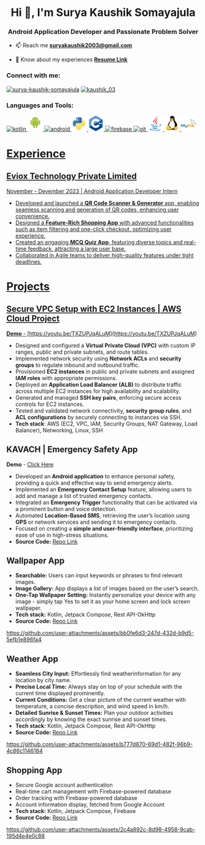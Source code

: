 <h1 align="center">Hi 👋, I'm Surya Kaushik Somayajula</h1>
<h3 align="center">Android Application Developer and Passionate Problem Solver</h3>

- 📫 Reach me **suryakaushik2003@gmail.com**

- 📄 Know about my experiences **[Resume Link](https://drive.google.com/file/d/1Fft0l8HAu3P1YeN4XZ3Yk3oY6vXT-UeL/view?usp=sharing)**

<h3 align="left">Connect with me:</h3>
<p align="left">
<a href="https://linkedin.com/in/surya-kaushik-somayajula" target="blank"><img align="center" src="https://raw.githubusercontent.com/rahuldkjain/github-profile-readme-generator/master/src/images/icons/Social/linked-in-alt.svg" alt="surya-kaushik-somayajula" height="30" width="40" /></a>
<a href="https://www.leetcode.com/kaushik_03" target="_blank"><img align="center" src="https://raw.githubusercontent.com/rahuldkjain/github-profile-readme-generator/master/src/images/icons/Social/leet-code.svg" alt="kaushik_03" height="30" width="40" /></a>
</p>

<h3 align="left">Languages and Tools:</h3>
<p align="left"> 
<a href="https://kotlinlang.org" target="_blank" rel="noreferrer"> <img src="https://www.vectorlogo.zone/logos/kotlinlang/kotlinlang-icon.svg" alt="kotlin" width="40" height="40"/> </a> 
<a href="https://developer.android.com" target="_blank" rel="noreferrer"> <img src="https://raw.githubusercontent.com/devicons/devicon/master/icons/android/android-original-wordmark.svg" alt="android" width="40" height="40"/> </a>
<a href="https://developer.android.com/develop/ui/compose" target="_blank" rel="noreferrer"> <img src="https://blogger.googleusercontent.com/img/b/R29vZ2xl/AVvXsEjC97Z8BResg5dlPqczsRCFhP6zewWX0X0e7fVPG-G7PuUZwwZVsi9OPoqJYkgqT2h0FI95SsmWzVEgpt8b8HAqFiIxZ98TFtY4lE0b8UrtVJ2HrJebRwl6C9DslsQDl9KnBIrdHS6LtkY/s1600/jetpack+compose+icon_RGB.png" alt="android" width="40" height="40"/> </a>  
<a href="https://www.python.org/" target="_blank" rel="noreferrer"> <img src="https://raw.githubusercontent.com/devicons/devicon/master/icons/python/python-original.svg" alt="python" width="40" height="40"/> </a>
<a href="https://www.w3schools.com/cpp/" target="_blank" rel="noreferrer"> <img src="https://raw.githubusercontent.com/devicons/devicon/master/icons/cplusplus/cplusplus-original.svg" alt="cplusplus" width="40" height="40"/> </a> 
<a href="https://firebase.google.com/" target="_blank" rel="noreferrer"> <img src="https://www.vectorlogo.zone/logos/firebase/firebase-icon.svg" alt="firebase" width="40" height="40"/> </a> 
<a href="https://git-scm.com/" target="_blank" rel="noreferrer"> <img src="https://www.vectorlogo.zone/logos/git-scm/git-scm-icon.svg" alt="git" width="40" height="40"/> </a> 
<a href="https://www.java.com" target="_blank" rel="noreferrer"> <img src="https://raw.githubusercontent.com/devicons/devicon/master/icons/java/java-original.svg" alt="java" width="40" height="40"/> </a>
<a href="https://www.linux.org/" target="_blank" rel="noreferrer"> 
<img src="https://raw.githubusercontent.com/devicons/devicon/master/icons/linux/linux-original.svg" alt="linux" width="40" height="40"/> </a> 
<a href="https://www.mysql.com/" target="_blank" rel="noreferrer"> <img src="https://raw.githubusercontent.com/devicons/devicon/master/icons/mysql/mysql-original-wordmark.svg" alt="mysql" width="40" height="40"/> </a> <a href="https://www.python.org" target="_blank" rel="noreferrer"> 

# Experience

## Eviox Technology Private Limited
November - Devember 2023 | Android Application Developer Intern

- Developed and launched a **QR Code Scanner & Generator** app, enabling seamless scanning and generation of QR codes, enhancing user convenience.
- Designed a **Feature-Rich Shopping App** with advanced functionalities such as item filtering and one-click checkout, optimizing user experience.
- Created an engaging **MCQ Quiz App**, featuring diverse topics and real-time feedback, attracting a large user base.
- Collaborated in Agile teams to deliver high-quality features under tight deadlines.



# Projects
## **Secure VPC Setup with EC2 Instances** | AWS Cloud Project  
**Demo** - [https://youtu.be/TXZUPJqALuM](https://youtu.be/TXZUPJqALuM)

- Designed and configured a **Virtual Private Cloud (VPC)** with custom IP ranges, public and private subnets, and route tables.
- Implemented network security using **Network ACLs** and **security groups** to regulate inbound and outbound traffic.
- Provisioned **EC2 instances** in public and private subnets and assigned **IAM roles** with appropriate permissions.
- Deployed an **Application Load Balancer (ALB)** to distribute traffic across multiple EC2 instances for high availability and scalability.
- Generated and managed **SSH key pairs**, enforcing secure access controls for EC2 instances.
- Tested and validated network connectivity, **security group rules**, and **ACL configurations** by securely connecting to instances via SSH.
- **Tech stack**: AWS (EC2, VPC, IAM, Security Groups, NAT Gateway, Load Balancer), Networking, Linux, SSH

## KAVACH | Emergency Safety App
**Demo** - [Click Here](https://github.com/kaushik8946/Kavach?tab=readme-ov-file#screenshots)
- Developed an **Android application** to enhance personal safety, providing a quick and effective way to send emergency alerts.
- Implemented an **Emergency Contact Setup** feature, allowing users to add and manage a list of trusted emergency contacts.
- Integrated an **Emergency Trigger** functionality that can be activated via a prominent button and voice detection.
- Automated **Location-Based SMS**, retrieving the user’s location using **GPS** or network services and sending it to emergency contacts.
- Focused on creating a **simple and user-friendly interface**, prioritizing ease of use in high-stress situations.
- **Source Code:** [Repo Link](https://github.com/kaushik8946/Kavach)



## Wallpaper App
- **Searchable:** Users can input keywords or phrases to find relevant
images.
- **Image Gallery:** App displays a list of images based on the user’s
search.
- **One-Tap Wallpaper Setting:** Instantly personalize your device
with any image - simply tap Yes to set it as your home screen and
lock screen wallpaper.
- **Tech stack:** Kotlin, Jetpack Compose, Rest API-OkHttp
- **Source Code:** [Repo Link](https://github.com/kaushik8946/Wallpaper-App)


https://github.com/user-attachments/assets/bb0fe6d3-247d-432d-b9d5-5efb1e896fa4


## Weather App
- **Seamless City Input:** Effortlessly find weatherinformation for any
location by city name.
- **Precise Local Time:** Always stay on top of your schedule with the
current time displayed prominently.
- **Current Conditions:** Get a clear picture of the current weather
with temperature, a concise description, and wind speed in km/h.
- **Detailed Sunrise & Sunset Times:** Plan your outdoor activities
accordingly by knowing the exact sunrise and sunset times.
- **Tech stack:** Kotlin, Jetpack Compose, Rest API-OkHttp
- **Source Code:** [Repo Link](https://github.com/kaushik8946/Weather-App)


https://github.com/user-attachments/assets/b777d870-69d1-482f-96b9-4c86c1146184

## Shopping App
- Secure Google account authentication
- Real-time cart management with Firebase-powered database
- Order tracking with Firebase-powered database
- Account information display, fetched from Google Account
- **Tech stack:** Kotlin, Jetpack Compose, Firebase
- **Source Code:** [Repo Link](https://github.com/kaushik8946/Shopping-App)
  

https://github.com/user-attachments/assets/2c4a892c-8d98-4958-9cab-195d4e4e0c88
  
